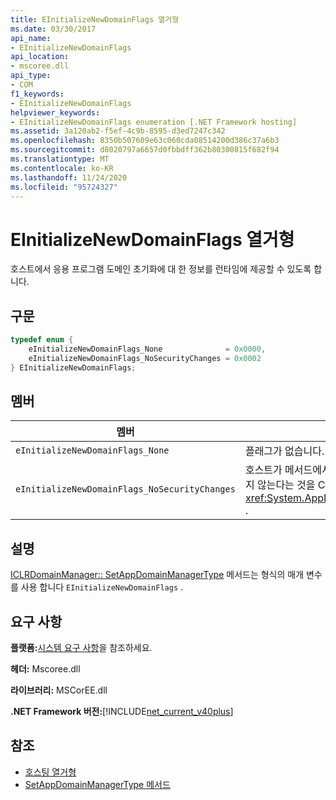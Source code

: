 ```yaml
---
title: EInitializeNewDomainFlags 열거형
ms.date: 03/30/2017
api_name:
- EInitializeNewDomainFlags
api_location:
- mscoree.dll
api_type:
- COM
f1_keywords:
- EInitializeNewDomainFlags
helpviewer_keywords:
- EInitializeNewDomainFlags enumeration [.NET Framework hosting]
ms.assetid: 3a120ab2-f5ef-4c9b-8595-d3ed7247c342
ms.openlocfilehash: 8350b507609e63c060cda08514200d386c37a6b3
ms.sourcegitcommit: d8020797a6657d0fbbdff362b80300815f682f94
ms.translationtype: MT
ms.contentlocale: ko-KR
ms.lasthandoff: 11/24/2020
ms.locfileid: "95724327"
---
```

# <a name="einitializenewdomainflags-enumeration"></a>EInitializeNewDomainFlags 열거형

호스트에서 응용 프로그램 도메인 초기화에 대 한 정보를 런타임에 제공할 수 있도록 합니다.  
  
## <a name="syntax"></a>구문  
  
```cpp  
typedef enum {  
    eInitializeNewDomainFlags_None              = 0x0000,  
    eInitializeNewDomainFlags_NoSecurityChanges = 0x0002  
} EInitializeNewDomainFlags;  
```  
  
## <a name="members"></a>멤버  
  
|멤버|설명|  
|------------|-----------------|  
|`eInitializeNewDomainFlags_None`|플래그가 없습니다.|  
|`eInitializeNewDomainFlags_NoSecurityChanges`|호스트가 메서드에서 응용 프로그램 도메인의 보안 상태를 변경 하지 않는다는 것을 CLR (공용 언어 런타임)에 알립니다 <xref:System.AppDomainManager.InitializeNewDomain%2A> .|  
  
## <a name="remarks"></a>설명  

 [ICLRDomainManager:: SetAppDomainManagerType](iclrdomainmanager-setappdomainmanagertype-method.md) 메서드는 형식의 매개 변수를 사용 합니다 `EInitializeNewDomainFlags` .  
  
## <a name="requirements"></a>요구 사항  

 **플랫폼:**[시스템 요구 사항](../../get-started/system-requirements.md)을 참조하세요.  
  
 **헤더:** Mscoree.dll  
  
 **라이브러리:** MSCorEE.dll  
  
 **.NET Framework 버전:**[!INCLUDE[net_current_v40plus](../../../../includes/net-current-v40plus-md.md)]  
  
## <a name="see-also"></a>참조

- [호스팅 열거형](hosting-enumerations.md)
- [SetAppDomainManagerType 메서드](iclrdomainmanager-setappdomainmanagertype-method.md)
